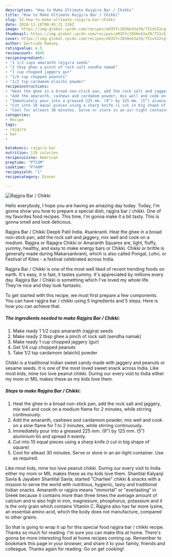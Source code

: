 ```yaml
---
description: "How to Make Ultimate Rajgira Bar / Chikki"
title: "How to Make Ultimate Rajgira Bar / Chikki"
slug: 52-how-to-make-ultimate-rajgira-bar-chikki
date: 2020-12-18T00:45:21.216Z
image: https://img-global.cpcdn.com/recipes/e035fc2850e43a39/751x532cq70/rajgira-bar-chikki-recipe-main-photo.jpg
thumbnail: https://img-global.cpcdn.com/recipes/e035fc2850e43a39/751x532cq70/rajgira-bar-chikki-recipe-main-photo.jpg
cover: https://img-global.cpcdn.com/recipes/e035fc2850e43a39/751x532cq70/rajgira-bar-chikki-recipe-main-photo.jpg
author: Gertrude Ramsey
ratingvalue: 4.5
reviewcount: 4845
recipeingredient:
- "1 1/2 cups amaranth rajgira seeds"
- "2 tbsp ghee a pinch of rock salt sendha namak"
- "1 cup chopped jaggery gur"
- "1/4 cup chopped peanuts"
- "1/2 tsp cardamom elaichi powder"
recipeinstructions:
- "Heat the ghee in a broad non-stick pan, add the rock salt and jaggery, mix well and cook on a medium flame for 2 minutes, while stirring continuously."
- "Add the amaranth, cashews and cardamom powder, mix well and cook on a slow flame for 1 to 2 minutes, while stirring continuously."
- "Immediately pour into a greased 225 mm. (9”) by 125 mm. (5”) aluminium tin and spread it evenly."
- "Cut into 10 equal pieces using a sharp knife.(i cut in big shape of square)"
- "Cool for atleast 30 minutes. Serve or store in an air-tight container. Use as required."
categories:
- Recipe
tags:
- rajgira
- bar
- 

katakunci: rajgira bar  
nutrition: 119 calories
recipecuisine: American
preptime: "PT23M"
cooktime: "PT40M"
recipeyield: "1"
recipecategory: Dinner

---
```



![Rajgira Bar / Chikki](https://img-global.cpcdn.com/recipes/e035fc2850e43a39/751x532cq70/rajgira-bar-chikki-recipe-main-photo.jpg)

Hello everybody, I hope you are having an amazing day today. Today, I'm gonna show you how to prepare a special dish, rajgira bar / chikki. One of my favorites food recipes. This time, I'm gonna make it a bit tasty. This is gonna smell and look delicious.

Rajgira Bar / Chikki Deepti Patil India. #sankranti. Heat the ghee in a broad non-stick pan, add the rock salt and jaggery, mix well and cook on a medium. Rajgira or Rajagra Chikki or Amaranth Squares are, light, fluffy, yummy, healthy, and easy to make energy bars or Chikki. Chikki or brittle is generally made during Makarsankranti, which is also called Pongal, Lohri, or Festival of Kites - a festival celebrated across India.

Rajgira Bar / Chikki is one of the most well liked of recent trending foods on earth. It's easy, it is fast, it tastes yummy. It's appreciated by millions every day. Rajgira Bar / Chikki is something which I've loved my whole life. They're nice and they look fantastic.


To get started with this recipe, we must first prepare a few components. You can have rajgira bar / chikki using 5 ingredients and 5 steps. Here is how you can achieve that.

<!--inarticleads1-->

##### The ingredients needed to make Rajgira Bar / Chikki:

1. Make ready 1 1/2 cups amaranth (rajgira) seeds
1. Make ready 2 tbsp ghee a pinch of rock salt (sendha namak)
1. Make ready 1 cup chopped jaggery (gur)
1. Get 1/4 cup chopped peanuts
1. Take 1/2 tsp cardamom (elaichi) powder


Chikki is a traditional Indian sweet candy made with jaggery and peanuts or sesame seeds. It is one of the most loved sweet snack across India. Like most kids, mine too love peanut chikki. During our every visit to India either my mom or MIL makes these as my kids love them. 

<!--inarticleads2-->

##### Steps to make Rajgira Bar / Chikki:

1. Heat the ghee in a broad non-stick pan, add the rock salt and jaggery, mix well and cook on a medium flame for 2 minutes, while stirring continuously.
1. Add the amaranth, cashews and cardamom powder, mix well and cook on a slow flame for 1 to 2 minutes, while stirring continuously.
1. Immediately pour into a greased 225 mm. (9”) by 125 mm. (5”) aluminium tin and spread it evenly.
1. Cut into 10 equal pieces using a sharp knife.(i cut in big shape of square)
1. Cool for atleast 30 minutes. Serve or store in an air-tight container. Use as required.


Like most kids, mine too love peanut chikki. During our every visit to India either my mom or MIL makes these as my kids love them. Shantilal Kalyanji Savla &amp; Jayaben Shantilal Savla; started &#34;Charliee&#34; chikki &amp; snacks with a mission to serve the world with nutritious, hygienic, tasty and traditional Indian snacks. Amaranth or rajgira means &#34;immortal&#34; or &#34;everlasting&#34; in Greek because it contains more than three times the average amount of calcium and is also high in iron, magnesium, phosphorus, potassium and it is the only grain which contains Vitamin C. Rajgira also has far more lysine, an essential amino acid, which the body does not manufacture, compared to other grains. 

So that is going to wrap it up for this special food rajgira bar / chikki recipe. Thanks so much for reading. I'm sure you can make this at home. There's gonna be more interesting food at home recipes coming up. Remember to bookmark this page in your browser, and share it to your family, friends and colleague. Thanks again for reading. Go on get cooking!
